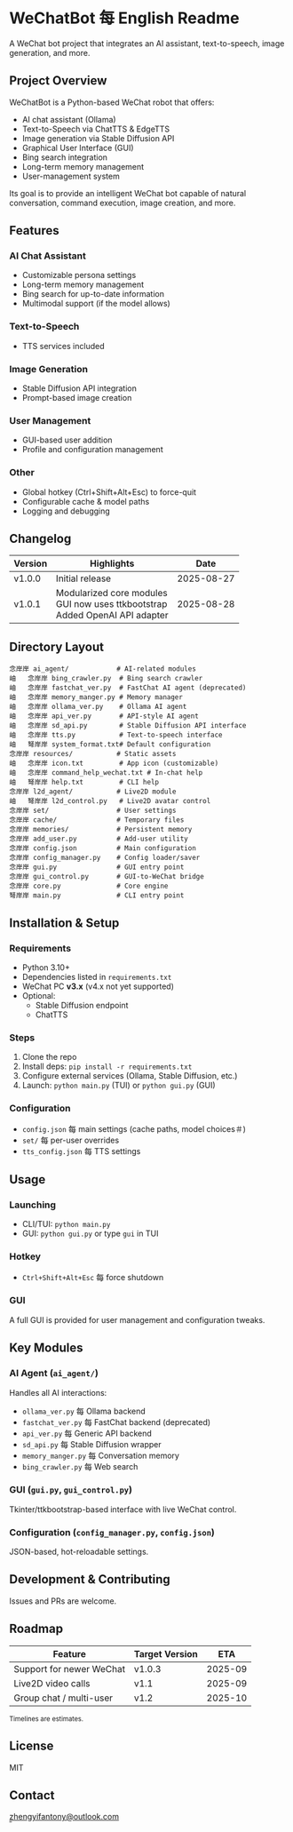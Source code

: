 # WeChatBot 每 English Readme

A WeChat bot project that integrates an AI assistant, text-to-speech, image generation, and more.  

## Project Overview

WeChatBot is a Python-based WeChat robot that offers:

- AI chat assistant (Ollama)  
- Text-to-Speech via ChatTTS & EdgeTTS  
- Image generation via Stable Diffusion API  
- Graphical User Interface (GUI)  
- Bing search integration  
- Long-term memory management  
- User-management system  

Its goal is to provide an intelligent WeChat bot capable of natural conversation, command execution, image creation, and more.

## Features

### AI Chat Assistant
- Customizable persona settings  
- Long-term memory management  
- Bing search for up-to-date information  
- Multimodal support (if the model allows)

### Text-to-Speech
- TTS services included

### Image Generation
- Stable Diffusion API integration  
- Prompt-based image creation

### User Management
- GUI-based user addition  
- Profile and configuration management

### Other
- Global hotkey (Ctrl+Shift+Alt+Esc) to force-quit  
- Configurable cache & model paths  
- Logging and debugging

## Changelog

| Version | Highlights | Date |
|---------|------------|------|
| v1.0.0  | Initial release | 2025-08-27 |
| v1.0.1  | Modularized core modules<br/>GUI now uses ttkbootstrap<br/>Added OpenAI API adapter | 2025-08-28 |

## Directory Layout

```
念岸岸 ai_agent/            # AI-related modules  
岫   念岸岸 bing_crawler.py  # Bing search crawler  
岫   念岸岸 fastchat_ver.py  # FastChat AI agent (deprecated)  
岫   念岸岸 memory_manger.py # Memory manager  
岫   念岸岸 ollama_ver.py    # Ollama AI agent  
岫   念岸岸 api_ver.py       # API-style AI agent  
岫   念岸岸 sd_api.py        # Stable Diffusion API interface  
岫   念岸岸 tts.py           # Text-to-speech interface  
岫   弩岸岸 system_format.txt# Default configuration  
念岸岸 resources/           # Static assets  
岫   念岸岸 icon.txt         # App icon (customizable)  
岫   念岸岸 command_help_wechat.txt # In-chat help  
岫   弩岸岸 help.txt         # CLI help  
念岸岸 l2d_agent/           # Live2D module  
岫   弩岸岸 l2d_control.py   # Live2D avatar control  
念岸岸 set/                 # User settings  
念岸岸 cache/               # Temporary files  
念岸岸 memories/            # Persistent memory  
念岸岸 add_user.py          # Add-user utility  
念岸岸 config.json          # Main configuration  
念岸岸 config_manager.py    # Config loader/saver  
念岸岸 gui.py               # GUI entry point  
念岸岸 gui_control.py       # GUI-to-WeChat bridge  
念岸岸 core.py              # Core engine  
弩岸岸 main.py              # CLI entry point
```

## Installation & Setup

### Requirements
- Python 3.10+  
- Dependencies listed in `requirements.txt`  
- WeChat PC **v3.x** (v4.x not yet supported)  
- Optional:  
  - Stable Diffusion endpoint  
  - ChatTTS

### Steps
1. Clone the repo  
2. Install deps: `pip install -r requirements.txt`  
3. Configure external services (Ollama, Stable Diffusion, etc.)  
4. Launch: `python main.py` (TUI) or `python gui.py` (GUI)

### Configuration
- `config.json` 每 main settings (cache paths, model choices＃)  
- `set/` 每 per-user overrides  
- `tts_config.json` 每 TTS settings

## Usage

### Launching
- CLI/TUI: `python main.py`  
- GUI: `python gui.py` or type `gui` in TUI

### Hotkey
- `Ctrl+Shift+Alt+Esc` 每 force shutdown

### GUI
A full GUI is provided for user management and configuration tweaks.

## Key Modules

### AI Agent (`ai_agent/`)
Handles all AI interactions:

- `ollama_ver.py` 每 Ollama backend  
- `fastchat_ver.py` 每 FastChat backend (deprecated)  
- `api_ver.py` 每 Generic API backend  
- `sd_api.py` 每 Stable Diffusion wrapper  
- `memory_manger.py` 每 Conversation memory  
- `bing_crawler.py` 每 Web search

### GUI (`gui.py`, `gui_control.py`)
Tkinter/ttkbootstrap-based interface with live WeChat control.

### Configuration (`config_manager.py`, `config.json`)
JSON-based, hot-reloadable settings.

## Development & Contributing
Issues and PRs are welcome.

## Roadmap

| Feature | Target Version | ETA |
|---------|----------------|-----|
| Support for newer WeChat | v1.0.3 | 2025-09 |
| Live2D video calls | v1.1 | 2025-09 |
| Group chat / multi-user | v1.2 | 2025-10 |

<small>Timelines are estimates.</small>

## License

MIT

## Contact

zhengyifantony@outlook.com  
<small><small><small><small><small><small><small><small><small><small><small><small><small><small><small><small><small><small><small>[Something Interesting](resources/game/game.py)</small></small></small></small></small></small></small></small></small></small></small></small></small></small></small></small></small></small></small>
